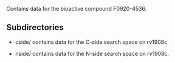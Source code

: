 Contains data for the bioactive compound F0920-4536.

## Subdirectories

- cside/ contains data for the C-side search space on rv1908c.

- nside/ contains data for the N-side search space on rv1908c.

